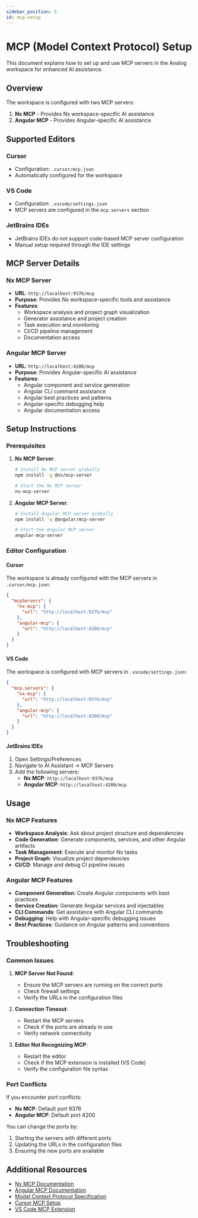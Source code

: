```yaml
---
sidebar_position: 5
id: mcp-setup
---
```


# MCP (Model Context Protocol) Setup

This document explains how to set up and use MCP servers in the Analog workspace for enhanced AI assistance.

## Overview

The workspace is configured with two MCP servers:

1. **Nx MCP** - Provides Nx workspace-specific AI assistance
2. **Angular MCP** - Provides Angular-specific AI assistance

## Supported Editors

### Cursor

- Configuration: `.cursor/mcp.json`
- Automatically configured for the workspace

### VS Code

- Configuration: `.vscode/settings.json`
- MCP servers are configured in the `mcp.servers` section

### JetBrains IDEs

- JetBrains IDEs do not support code-based MCP server configuration
- Manual setup required through the IDE settings

## MCP Server Details

### Nx MCP Server

- **URL**: `http://localhost:9376/mcp`
- **Purpose**: Provides Nx workspace-specific tools and assistance
- **Features**:
  - Workspace analysis and project graph visualization
  - Generator assistance and project creation
  - Task execution and monitoring
  - CI/CD pipeline management
  - Documentation access

### Angular MCP Server

- **URL**: `http://localhost:4200/mcp`
- **Purpose**: Provides Angular-specific AI assistance
- **Features**:
  - Angular component and service generation
  - Angular CLI command assistance
  - Angular best practices and patterns
  - Angular-specific debugging help
  - Angular documentation access

## Setup Instructions

### Prerequisites

1. **Nx MCP Server**:

   ```bash
   # Install Nx MCP server globally
   npm install -g @nx/mcp-server

   # Start the Nx MCP server
   nx-mcp-server
   ```

2. **Angular MCP Server**:

   ```bash
   # Install Angular MCP server globally
   npm install -g @angular/mcp-server

   # Start the Angular MCP server
   angular-mcp-server
   ```

### Editor Configuration

#### Cursor

The workspace is already configured with the MCP servers in `.cursor/mcp.json`:

```json
{
  "mcpServers": {
    "nx-mcp": {
      "url": "http://localhost:9376/mcp"
    },
    "angular-mcp": {
      "url": "http://localhost:4200/mcp"
    }
  }
}
```

#### VS Code

The workspace is configured with MCP servers in `.vscode/settings.json`:

```json
{
  "mcp.servers": {
    "nx-mcp": {
      "url": "http://localhost:9376/mcp"
    },
    "angular-mcp": {
      "url": "http://localhost:4200/mcp"
    }
  }
}
```

#### JetBrains IDEs

1. Open Settings/Preferences
2. Navigate to AI Assistant → MCP Servers
3. Add the following servers:
   - **Nx MCP**: `http://localhost:9376/mcp`
   - **Angular MCP**: `http://localhost:4200/mcp`

## Usage

### Nx MCP Features

- **Workspace Analysis**: Ask about project structure and dependencies
- **Code Generation**: Generate components, services, and other Angular artifacts
- **Task Management**: Execute and monitor Nx tasks
- **Project Graph**: Visualize project dependencies
- **CI/CD**: Manage and debug CI pipeline issues

### Angular MCP Features

- **Component Generation**: Create Angular components with best practices
- **Service Creation**: Generate Angular services and injectables
- **CLI Commands**: Get assistance with Angular CLI commands
- **Debugging**: Help with Angular-specific debugging issues
- **Best Practices**: Guidance on Angular patterns and conventions

## Troubleshooting

### Common Issues

1. **MCP Server Not Found**:

   - Ensure the MCP servers are running on the correct ports
   - Check firewall settings
   - Verify the URLs in the configuration files

2. **Connection Timeout**:

   - Restart the MCP servers
   - Check if the ports are already in use
   - Verify network connectivity

3. **Editor Not Recognizing MCP**:
   - Restart the editor
   - Check if the MCP extension is installed (VS Code)
   - Verify the configuration file syntax

### Port Conflicts

If you encounter port conflicts:

- **Nx MCP**: Default port 9376
- **Angular MCP**: Default port 4200

You can change the ports by:

1. Starting the servers with different ports
2. Updating the URLs in the configuration files
3. Ensuring the new ports are available

## Additional Resources

- [Nx MCP Documentation](https://nx.dev/ai/mcp)
- [Angular MCP Documentation](https://angular.dev/ai/mcp)
- [Model Context Protocol Specification](https://modelcontextprotocol.io/)
- [Cursor MCP Setup](https://cursor.sh/docs/mcp)
- [VS Code MCP Extension](https://marketplace.visualstudio.com/items?itemName=modelcontextprotocol.vscode-mcp)
